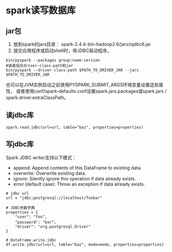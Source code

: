 # spark读写数据库
## jar包
1. 放到spark的jars目录：
spark-2.4.4-bin-hadoop2.6/jars/ojdbc6.jar
2. 提交应用程序或启动shell时，带JDBC驱动程序。

```
bin/pyspark --packages group:name:version  
#或者组合driver-class-path和jar
bin/pyspark --driver-class-path $PATH_TO_DRIVER_JAR --jars $PATH_TO_DRIVER_JAR
```
也可以在JVM实例启动之前使用PYSPARK_SUBMIT_ARGS环境变量设置这些属性，
或者使用conf/spark-defaults.conf设置spark.jars.packages或spark.jars / spark.driver.extraClassPath。

## 读jdbc库

```
spark.read.jdbc(url=url, table="baz", properties=properties)
```
## 写jdbc库
Spark JDBC writer支持以下模式：

- append: Append contents of this DataFrame to existing data.
- overwrite: Overwrite existing data.
- ignore: Silently ignore this operation if data already exists.
- error (default case): Throw an exception if data already exists.

```
# jdbc url
url = "jdbc:postgresql://localhost/foobar"

# JDBC参数字典
properties = {
    "user": "foo",
    "password": "bar"，
    "driver": "org.postgresql.Driver"
}

# DataFrame.write.jdbc
df.write.jdbc(url=url, table="baz", mode=mode, properties=properties)
```